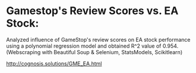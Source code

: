 # Gamestop's Review Scores vs. EA Stock:

Analyzed influence of GameStop's review scores on EA stock performance using a polynomial regression model and obtained R^2 value of 0.954. (Webscraping with Beautiful Soup & Selenium, StatsModels, Scikitlearn)

http://cognosis.solutions/GME_EA.html
